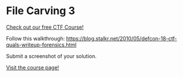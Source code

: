 # File Carving 3

[Check out our free CTF Course!](https://academy.hoppersroppers.org/mod/page/view.php?id=575) 

Follow this walkthrough: <https://blog.stalkr.net/2010/05/defcon-18-ctf-quals-writeup-forensics.html>

Submit a screenshot of your solution. 

[Visit the course page!](https://academy.hoppersroppers.org/mod/assign/view.php?id=575) 
